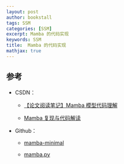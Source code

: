 ```yaml
---
layout: post
author: bookstall
tags: SSM
categories: [SSM]
excerpt: Mamba 的代码实现
keywords: SSM
title:  Mamba 的代码实现
mathjax: true
---
```




## 参考

- CSDN：

  - [【论文阅读笔记】Mamba 模型代码理解](https://blog.csdn.net/cskywit/article/details/137448871)

  - [Mamba 复现与代码解读](https://blog.csdn.net/zyw2002/article/details/136927885)


- Github：

  - [mamba-minimal](https://github.com/johnma2006/mamba-minimal)

  - [mamba.py](https://github.com/alxndrTL/mamba.py)


